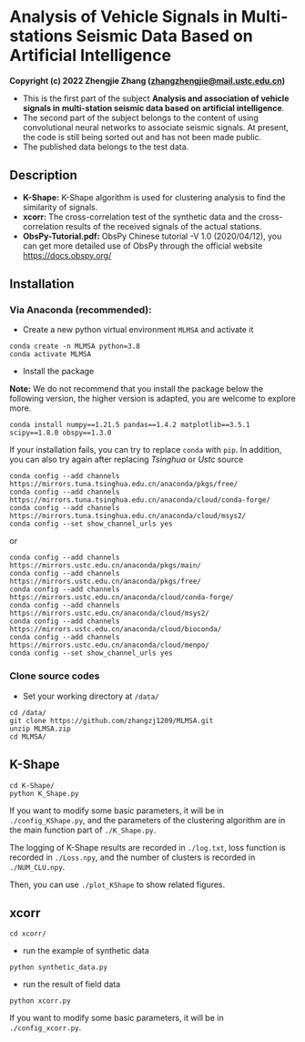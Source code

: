 # Analysis of Vehicle Signals in Multi-stations Seismic Data Based on Artificial Intelligence  

**Copyright (c) 2022 Zhengjie Zhang (zhangzhengjie@mail.ustc.edu.cn)**

- This is the first part of the subject **Analysis and association of vehicle signals in multi-station seismic data based on artificial intelligence**. 
- The second part of the subject belongs to the content of using convolutional neural networks to associate seismic signals. At present, the code is still being sorted out and has not been made public.
- The published data belongs to the test data.

## Description

- **K-Shape:** K-Shape algorithm is used for clustering analysis to find the similarity of signals.
- **xcorr:** The cross-correlation test of the synthetic data and the cross-correlation results of the received signals of the actual stations.
- **ObsPy-Tutorial.pdf:** ObsPy Chinese tutorial -V 1.0 (2020/04/12), you can get more detailed use of ObsPy through the official website https://docs.obspy.org/

## Installation

### Via Anaconda (recommended):
- Create a new python virtual environment `MLMSA` and activate it
```
conda create -n MLMSA python=3.8
conda activate MLMSA
```

- Install the package

**Note:** We do not recommend that you install the package below the following version, the higher version is adapted, you are welcome to explore more.
```
conda install numpy==1.21.5 pandas==1.4.2 matplotlib==3.5.1 scipy==1.8.0 obspy==1.3.0
```
If your installation fails, you can try to replace `conda` with `pip`. In addition, you can also try again after replacing *Tsinghua* or *Ustc* source
```
conda config --add channels https://mirrors.tuna.tsinghua.edu.cn/anaconda/pkgs/free/
conda config --add channels https://mirrors.tuna.tsinghua.edu.cn/anaconda/cloud/conda-forge/ 
conda config --add channels https://mirrors.tuna.tsinghua.edu.cn/anaconda/cloud/msys2/
conda config --set show_channel_urls yes
```
or
```
conda config --add channels https://mirrors.ustc.edu.cn/anaconda/pkgs/main/
conda config --add channels https://mirrors.ustc.edu.cn/anaconda/pkgs/free/
conda config --add channels https://mirrors.ustc.edu.cn/anaconda/cloud/conda-forge/
conda config --add channels https://mirrors.ustc.edu.cn/anaconda/cloud/msys2/
conda config --add channels https://mirrors.ustc.edu.cn/anaconda/cloud/bioconda/
conda config --add channels https://mirrors.ustc.edu.cn/anaconda/cloud/menpo/
conda config --set show_channel_urls yes
```

### Clone source codes
- Set your working directory at `/data/`
```
cd /data/
git clone https://github.com/zhangzj1209/MLMSA.git
unzip MLMSA.zip
cd MLMSA/
```

## K-Shape
```
cd K-Shape/
python K_Shape.py
```
If you want to modify some basic parameters, it will be in `./config_KShape.py`, and the parameters of the clustering algorithm are in the main function part of `./K_Shape.py`.  

The logging of K-Shape results are recorded in `./log.txt`, loss function is recorded in `./Loss.npy`, and the number of clusters is recorded in `./NUM_CLU.npy`.   

Then, you can use `./plot_KShape` to show related figures.

## xcorr
```
cd xcorr/
```
- run the example of synthetic data
```
python synthetic_data.py
```
- run the result of field data
```
python xcorr.py
```
If you want to modify some basic parameters, it will be in `./config_xcorr.py`.
